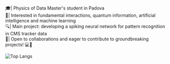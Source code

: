 🎓| Physics of Data Master's student in Padova  <br />
🚀| Interested in fundamental interactions, quantum information, artificial intelligence and machine learning<br />
🔍| Main project: developing a spiking neural network for pattern recognition in CMS tracker data  <br />
🔬| Open to collaborations and eager to contribute to groundbreaking projects! 💻🔬<br />


<!---
EmanueleCoradin/EmanueleCoradin is a ✨ special ✨ repository because its `README.md` (this file) appears on your GitHub profile.
You can click the Preview link to take a look at your changes.

[![Anurag's GitHub stats](https://github-readme-stats.vercel.app/api?username=EmanueleCoradin)](https://github.com/anuraghazra/github-readme-stats)
<br />
--->
![Top Langs](https://github-readme-stats.vercel.app/api/top-langs/?username=EmanueleCoradin&langs_count=8&size_weight=0.05&hide=Gnuplot&count_weight=0.95)
